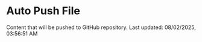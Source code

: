# Auto Push File

Content that will be pushed to GitHub repository.
Last updated: 08/02/2025, 03:56:51 AM